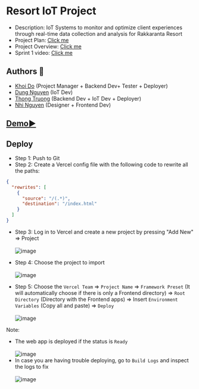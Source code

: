 # Resort IoT Project

- Description: IoT Systems to monitor and optimize client experiences through real-time data collection and analysis for Rakkaranta Resort
- Project Plan: [Click me](https://docs.google.com/document/d/1vz9tLRpypTU9uM9G4ihlC5_up3aLX_hIG-VuaEh0TEQ/edit?tab=t.0)
- Project Overview: [Click me](https://lucid.app/lucidspark/311019a9-9826-4a07-843d-31d3149aea7b/edit?viewport_loc=-2605%2C-725%2C5736%2C2862%2C0_0&invitationId=inv_e5ac8059-44e0-4522-8414-aec9af867c27)
- Sprint 1 video: [Click me](https://youtu.be/qBJvL6tO-qg)

## Authors 👷

- [Khoi Do](https://github.com/khoidm2004) (Project Manager + Backend Dev+ Tester + Deployer)
- [Dung Nguyen](https://github.com/pingviini314159) (IoT Dev)
- [Thong Truong](https://github.com/truonghoangthong) (Backend Dev + IoT Dev + Deployer)
- [Nhi Nguyen](https://github.com/nhingnguyen) (Designer + Frontend Dev)

## [Demo▶️](https://drive.google.com/drive/folders/1WDxwJbH2DybVhDekEtNLBAzu7ruS1jE6?usp=drive_link)

## Deploy
- Step 1: Push to Git
- Step 2: Create a Vercel config file with the following code to rewrite all the paths:
```json
{
  "rewrites": [
    {
      "source": "/(.*)",
      "destination": "/index.html"
    }
  ]
}
```
- Step 3: Log in to Vercel and create a new project by pressing "Add New" => Project <br/><br/>
![image](https://github.com/user-attachments/assets/72f8a5dd-a4d9-45a2-8f19-8b31f50fd8e8)

- Step 4: Choose the project to import <br/><br/>
![image](https://github.com/user-attachments/assets/ddd8d7df-0ed4-4535-bfac-27525793d399)

- Step 5: Choose the `Vercel Team` => `Project Name` => `Framework Preset` (It will automatically choose if there is only a Frontend directory) => `Root Directory` (Directory with the Frontend apps) => Insert `Environment Variables` (Copy all and paste) => `Deploy` <br/><br/>
![image](https://github.com/user-attachments/assets/5dad939f-e2cf-4f0e-8756-72b57d853c38)

Note:
- The web app is deployed if the status is `Ready` <br/><br/>
![image](https://github.com/user-attachments/assets/e1eeaf19-f62d-4b41-8dd2-dff6b2d666b9)
- In case you are having trouble deploying, go to `Build Logs` and inspect the logs to fix <br/><br/>
![image](https://github.com/user-attachments/assets/bca9f42a-203f-4ade-afb3-9cb879dcfde7)







